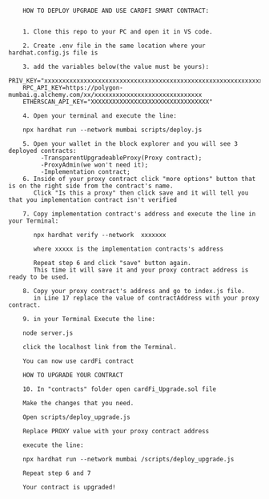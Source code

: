         HOW TO DEPLOY UPGRADE AND USE CARDFI SMART CONTRACT:


        1. Clone this repo to your PC and open it in VS code.

        2. Create .env file in the same location where your hardhat.config.js file is

        3. add the variables below(the value must be yours):
        PRIV_KEY="xxxxxxxxxxxxxxxxxxxxxxxxxxxxxxxxxxxxxxxxxxxxxxxxxxxxxxxxxxxxxxxxxxxxxxxxxx"
        RPC_API_KEY=https://polygon-mumbai.g.alchemy.com/xx/xxxxxxxxxxxxxxxxxxxxxxxxxxxxxx
        ETHERSCAN_API_KEY="XXXXXXXXXXXXXXXXXXXXXXXXXXXXXXXXX"

        4. Open your terminal and execute the line:

        npx hardhat run --network mumbai scripts/deploy.js

        5. Open your wallet in the block explorer and you will see 3 deployed contracts:
             -TransparentUpgradeableProxy(Proxy contract);
             -ProxyAdmin(we won't need it);
             -Implementation contract;
        6. Inside of your proxy contract click "more options" button that is on the right side from the contract's name.
           Click "Is this a proxy" then click save and it will tell you that you implementation contract isn't verified

        7. Copy implementation contract's address and execute the line in your Terminal:

           npx hardhat verify --network  xxxxxxx

           where xxxxx is the implementation contracts's address

           Repeat step 6 and click "save" button again.
           This time it will save it and your proxy contract address is ready to be used.

        8. Copy your proxy contract's address and go to index.js file.
           in Line 17 replace the value of contractAddress with your proxy contract.

        9. in your Terminal Execute the line:

        node server.js

        click the localhost link from the Terminal.

        You can now use cardFi contract

        HOW TO UPGRADE YOUR CONTRACT

        10. In "contracts" folder open cardFi_Upgrade.sol file

        Make the changes that you need.

        Open scripts/deploy_upgrade.js

        Replace PROXY value with your proxy contract address

        execute the line:

        npx hardhat run --network mumbai /scripts/deploy_upgrade.js

        Repeat step 6 and 7

        Your contract is upgraded!
